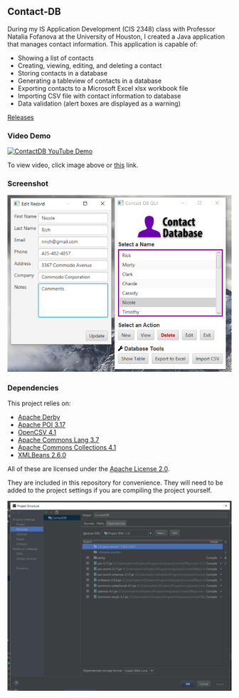 ## Contact-DB

During my IS Application Development (CIS 2348) class with Professor Natalia Fofanova at the University of Houston, I created a Java application that manages contact information. This application is capable of:

* Showing a list of contacts
* Creating, viewing, editing, and deleting a contact
* Storing contacts in a database
* Generating a tableview of contacts in a database
* Exporting contacts to a Microsoft Excel xlsx workbook file
* Importing CSV file with contact information to database
* Data validation (alert boxes are displayed as a warning)

[Releases](https://github.com/Edreih/Contact-DB/releases)

### Video Demo
[![ContactDB YouTube Demo](https://img.youtube.com/vi/f9I_Ul6wtzM/0.jpg)](https://www.youtube.com/watch?v=f9I_Ul6wtzM)

To view video, click image above or [this](https://www.youtube.com/watch?v=f9I_Ul6wtzM) link.

### Screenshot
![Main GUI](https://github.com/Edreih/Contact-DB/blob/screenshots/Screenshots/Screenshot%202017-11-29%2002.19.50.png?raw=true "Main GUI")

### Dependencies
This project relies on:
* [Apache Derby](https://db.apache.org/derby/)
* [Apache POI 3.17](https://poi.apache.org/download.html)
* [OpenCSV 4.1](http://opencsv.sourceforge.net/)
* [Apache Commons Lang 3.7](http://commons.apache.org/proper/commons-lang/)
* [Apache Commons Collections 4.1](https://commons.apache.org/proper/commons-collections/)
* [XMLBeans 2.6.0](https://xmlbeans.apache.org/)

All of these are licensed under the [Apache License 2.0](http://www.apache.org/licenses/). 

They are included in this repository for convenience. They will need to be added to the project settings if you are compiling the project yourself.

![Project Settings > Dependencies](https://github.com/Edreih/Contact-DB/blob/screenshots/Screenshots/Screenshot%202017-11-29%2000.36.59.png?raw=true)


